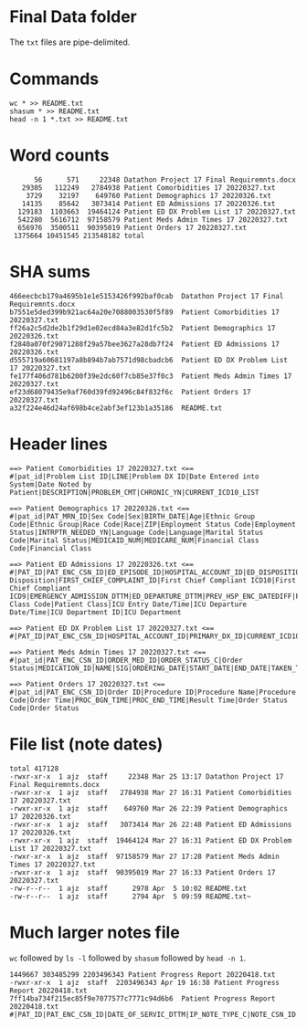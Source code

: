 # Final Data folder

The `txt` files are pipe-delimited.




# Commands

```
wc * >> README.txt
shasum * >> README.txt
head -n 1 *.txt >> README.txt
```

# Word counts

          56      571     22348 Datathon Project 17 Final Requiremnts.docx
       29305   112249   2784938 Patient Comorbidities 17 20220327.txt
        3729    32197    649760 Patient Demographics 17 20220326.txt
       14135    85642   3073414 Patient ED Admissions 17 20220326.txt
      129183  1103663  19464124 Patient ED DX Problem List 17 20220327.txt
      542280  5616712  97158579 Patient Meds Admin Times 17 20220327.txt
      656976  3500511  90395019 Patient Orders 17 20220327.txt
     1375664 10451545 213548182 total

# SHA sums

    466eecbcb179a4695b1e1e5153426f992baf0cab  Datathon Project 17 Final Requiremnts.docx
    b7551e5ded399b921ac64a20e7088003530f5f89  Patient Comorbidities 17 20220327.txt
    ff26a2c5d2de2b1f29d1e02ecd84a3e82d1fc5b2  Patient Demographics 17 20220326.txt
    f2840a070f29071288f29a57bee3627a28db7f24  Patient ED Admissions 17 20220326.txt
    d555719a60681197a8b894b7ab7571d98cbadcb6  Patient ED DX Problem List 17 20220327.txt
    fe177f406d781b6200f39e2dc60f7cb85e37f0c3  Patient Meds Admin Times 17 20220327.txt
    ef23d68079435e9af760d39fd92496c84f832f6c  Patient Orders 17 20220327.txt
    a32f224e46d24af698b4ce2abf3ef123b1a35186  README.txt

# Header lines

```
==> Patient Comorbidities 17 20220327.txt <==
#|pat_id|Problem List ID|LINE|Problem DX ID|Date Entered into System|Date Noted by Patient|DESCRIPTION|PROBLEM_CMT|CHRONIC_YN|CURRENT_ICD10_LIST

==> Patient Demographics 17 20220326.txt <==
#|pat_id|PAT_MRN_ID|Sex Code|Sex|BIRTH_DATE|Age|Ethnic Group Code|Ethnic Group|Race Code|Race|ZIP|Employment Status Code|Employment Status|INTRPTR_NEEDED_YN|Language Code|Language|Marital Status Code|Marital Status|MEDICAID_NUM|MEDICARE_NUM|Financial Class Code|Financial Class

==> Patient ED Admissions 17 20220326.txt <==
#|PAT_ID|PAT_ENC_CSN_ID|ED_EPISODE_ID|HOSPITAL_ACCOUNT_ID|ED_DISPOSITION_C|ED Disposition|FIRST_CHIEF_COMPLAINT_ID|First Chief Compliant ICD10|First Chief Compliant ICD9|EMERGENCY_ADMISSION_DTTM|ED_DEPARTURE_DTTM|PREV_HSP_ENC_DATEDIFF|PRIMARY_DX_ID|CURRENT_ICD9_LIST|HOSP_ADMSN_TIME|HOSP_DISCH_TIME|Patient Class Code|Patient Class|ICU Entry Date/Time|ICU Departure Date/Time|ICU Department ID|ICU Department

==> Patient ED DX Problem List 17 20220327.txt <==
#|PAT_ID|PAT_ENC_CSN_ID|HOSPITAL_ACCOUNT_ID|PRIMARY_DX_ID|CURRENT_ICD10_LIST|CURRENT_ICD9_LIST|EMERGENCY_ADMISSION_DTTM|ED_DEPARTURE_DTTM|DESCRIPTION

==> Patient Meds Admin Times 17 20220327.txt <==
#|pat_id|PAT_ENC_CSN_ID|ORDER_MED_ID|ORDER_STATUS_C|Order Status|MEDICATION_ID|NAME|SIG|ORDERING_DATE|START_DATE|END_DATE|TAKEN_TIME|MAR_ADMIN_DEPT_ID|DEPARTMENT_NAME

==> Patient Orders 17 20220327.txt <==
#|pat_id|PAT_ENC_CSN_ID|Order ID|Procedure ID|Procedure Name|Procedure Code|Order Time|PROC_BGN_TIME|PROC_END_TIME|Result Time|Order Status Code|Order Status
```


# File list (note dates)

```
total 417128
-rwxr-xr-x  1 ajz  staff     22348 Mar 25 13:17 Datathon Project 17 Final Requiremnts.docx
-rwxr-xr-x  1 ajz  staff   2784938 Mar 27 16:31 Patient Comorbidities 17 20220327.txt
-rwxr-xr-x  1 ajz  staff    649760 Mar 26 22:39 Patient Demographics 17 20220326.txt
-rwxr-xr-x  1 ajz  staff   3073414 Mar 26 22:48 Patient ED Admissions 17 20220326.txt
-rwxr-xr-x  1 ajz  staff  19464124 Mar 27 16:31 Patient ED DX Problem List 17 20220327.txt
-rwxr-xr-x  1 ajz  staff  97158579 Mar 27 17:28 Patient Meds Admin Times 17 20220327.txt
-rwxr-xr-x  1 ajz  staff  90395019 Mar 27 16:33 Patient Orders 17 20220327.txt
-rw-r--r--  1 ajz  staff      2978 Apr  5 10:02 README.txt
-rw-r--r--  1 ajz  staff      2794 Apr  5 09:59 README.txt~
```


# Much larger notes file

`wc` followed by `ls -l` followed by `shasum` followed by `head -n 1`.

```
1449667 303485299 2203496343 Patient Progress Report 20220418.txt
-rwxr-xr-x  1 ajz  staff  2203496343 Apr 19 16:38 Patient Progress Report 20220418.txt
7ff14ba734f215ec85f9e7077577c7771c94d6b6  Patient Progress Report 20220418.txt
#|PAT_ID|PAT_ENC_CSN_ID|DATE_OF_SERVIC_DTTM|IP_NOTE_TYPE_C|NOTE_CSN_ID|NOTE_ID|LINE|NOTE_TEXT
```
